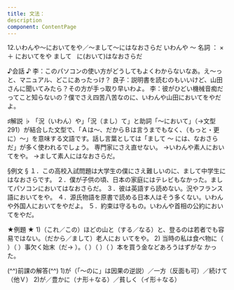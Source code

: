 ```yaml
---
title: 文法：
description
component: ContentPage
---
```



12.いわんや～においてをや／～まして～にはなおさらだ
いわんや ～ 名詞 ： × ＋ においてをや
まして                                   に(おいて)はなおさらだ

♪会話 ♪
李：このパソコンの使い方がどうしてもよくわからないなあ。え～っと、マニュアル、どこにあったっけ？
良子：説明書を読むのもいいけど、山田さんに聞いてみたら？その方が手っ取り早いわよ。
李：彼がひどい機械音痴だってこと知らないの？僕でさえ四苦八苦なのに、いわんや山田においてをやだよ。

♯解説 ♭
「況（いわん）や」「況（まし）て」と助詞「～において」（→文型291）が結合した文型で、「Ａは～、だからＢは言うまでもなく、（もっと・更に）～」を意味する文語です。話し言葉としては「まして ～ には、なおさら だ」が多く使われるでしょう。
専門家にさえ直せない。
→いわんや素人においてをや。
→まして素人にはなおさらだ。

§例文 §
１．この高校入試問題は大学生の僕にさえ難しいのに、まして中学生にはなおさらです。
２．僕が子供の頃、日本の家庭にはテレビもなかった。ましてパソコンにおいてはなおさらだ。
３．彼は英語すら読めない。況やフランス語においてをや。
４．源氏物語を原書で読める日本人はそう多くない。いわんや外国人においてをやだよ。
５．約束は守るもの。いわんや首相の公約においてをやだ。

★例題 ★
1)（これ／この）ほどの山と（する／なる）と、登るのは若者でも容易ではない。（だから／まして）老人にお いてをや。
2) 当時の私は食べ物に（ ）（ ）事欠く始末（だ→ ）。（ ）（ ）（ ）本を買う金などあろうはずがな かった。

(^^)前課の解答(^^)
1)が（「～のに」は因果の逆説）／一方（反面も可）／続けて（他Ｖ）
2)が／豊かに（ナ形＋なる）／貧しく（イ形＋なる）
